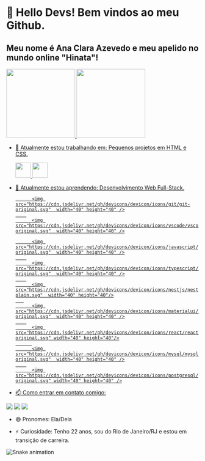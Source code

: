 # 👋 Hello Devs! Bem vindos ao meu Github.
## Meu nome é Ana Clara Azevedo e meu apelido no mundo online "Hinata"!

  <div>
<a href="https://github.com/AnaClaraazz">
<img height="180em" src="https://github-readme-stats.vercel.app/api/top-langs/?username=seu-usuário-aqui&layout=compact&langs_count=7&theme=dracula"/>
<img height="180em" src="https://github-readme-stats.vercel.app/api?username=seu-usuário-aqui&show_icons=true&theme=dracula&include_all_commits=true&count_private=true"/>
</div>



- 🔭 Atualmente estou trabalhando em: Pequenos projetos em HTML e CSS.

  <img src="https://cdn.jsdelivr.net/gh/devicons/devicon/icons/html5/html5-original.svg" width="40" height="40"/>
  <img src="https://cdn.jsdelivr.net/gh/devicons/devicon/icons/css3/css3-original.svg" width="40" height="40"/> 
          
- 🌱 Atualmente estou aprendendo: Desenvolvimento Web Full-Stack.

            <img src="https://cdn.jsdelivr.net/gh/devicons/devicon/icons/git/git-original.svg"  width="40" height="40" />
          
            <img src="https://cdn.jsdelivr.net/gh/devicons/devicon/icons/vscode/vscode-original.svg"  width="40" height="40" />

            <img src="https://cdn.jsdelivr.net/gh/devicons/devicon/icons/javascript/javascript-original.svg"  width="40" height="40" />
          
            <img src="https://cdn.jsdelivr.net/gh/devicons/devicon/icons/typescript/typescript-original.svg"  width="40" height="40" />
          
            <img src="https://cdn.jsdelivr.net/gh/devicons/devicon/icons/nestjs/nestjs-plain.svg"  width="40" height="40"/>
         
            <img src="https://cdn.jsdelivr.net/gh/devicons/devicon/icons/materialui/materialui-original.svg"  width="40" height="40" />
          
            <img src="https://cdn.jsdelivr.net/gh/devicons/devicon/icons/react/react-original.svg" width="40" height="40"/>
            
            <img src="https://cdn.jsdelivr.net/gh/devicons/devicon/icons/mysql/mysql-original.svg"  width="40" height="40" />
          
            <img src="https://cdn.jsdelivr.net/gh/devicons/devicon/icons/postgresql/postgresql-original.svg" width="40" height="40" />
          
          

- 📫 Como entrar em contato comigo:

<div>
<a href="https://instagram.com//anaclaraazz/" target="_blank"><img src="https://img.shields.io/badge/-Instagram-%23E4405F?style=for-the-badge&logo=instagram&logoColor=white" target="_blank"></a>
<a href = "mailto:ana.clara93360@gmail.com"><img src="https://img.shields.io/badge/Gmail-D14836?style=for-the-badge&logo=gmail&logoColor=white" target="_blank"></a>
<a href="https://www.linkedin.com/in/ana-clara-azevedo-fullstackdev/" target="_blank"><img src="https://img.shields.io/badge/-LinkedIn-%230077B5?style=for-the-badge&logo=linkedin&logoColor=white" target="_blank"></a>   
</div>

- 😄 Pronomes: Ela/Dela

- ⚡ Curiosidade: Tenho 22 anos, sou do Rio de Janeiro/RJ e estou em transição de carreira.

![Snake animation](https://github.com/AnaClaraazz/AnaClaraazz/blob/output/github-contribution-grid-snake.svg)

